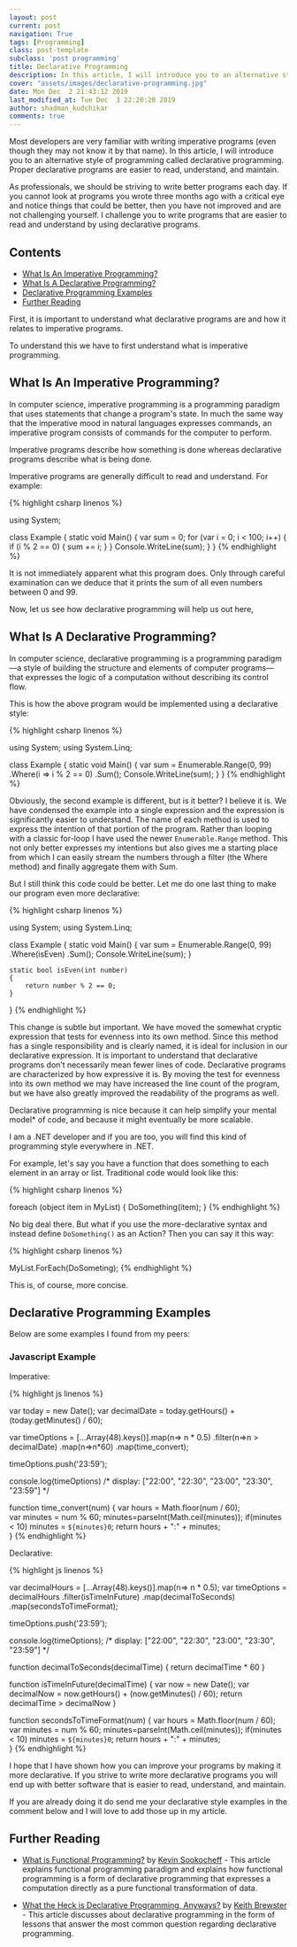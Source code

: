 ```yaml
---
layout: post
current: post
navigation: True
tags: [Programming]
class: post-template
subclass: 'post programming'
title: Declarative Programming
description: In this article, I will introduce you to an alternative style of programming called declarative programming. Proper declarative programs are easier to read, understand, and maintain.
cover: "assets/images/declarative-programming.jpg"
date: Mon Dec  2 21:43:12 2019
last_modified_at: Tue Dec  3 22:20:28 2019
author: shadman_kudchikar
comments: true
---
```


Most developers are very familiar with writing imperative programs (even though they may not know it by that name). In this article, I will introduce you to an alternative style of programming called declarative programming. Proper declarative programs are easier to read, understand, and maintain.

As professionals, we should be striving to write better programs each day. If you cannot look at programs you wrote three months ago with a critical eye and notice things that could be better, then you have not improved and are not challenging yourself. I challenge you to write programs that are easier to read and understand by using declarative programs.

## Contents

- [What Is An Imperative Programming?](#what-is-an-imperative-programming)
- [What Is A Declarative Programming?](#what-is-a-declarative-programming)
- [Declarative Programming Examples](#declarative-programming-examples)
- [Further Reading ](#further-reading)


First, it is important to understand what declarative programs are and how it relates to imperative programs.

To understand this we have to first understand what is imperative programming.

## What Is An Imperative Programming?

In computer science, imperative programming is a programming paradigm that uses statements that change a program's state. In much the same way that the imperative mood in natural languages expresses commands, an imperative program consists of commands for the computer to perform.

Imperative programs describe how something is done whereas declarative programs describe what is being done.

Imperative programs are generally difficult to read and understand. For example:

{% highlight csharp linenos %}

using System;

class Example
{
    static void Main()
    {
        var sum = 0;
        for (var i = 0; i < 100; i++)
        {
            if (i % 2 == 0)
            {
                sum += i;
            }
        }
        Console.WriteLine(sum);
    }
}
{% endhighlight %}

It is not immediately apparent what this program does. Only through careful examination can we deduce that it prints the sum of all even numbers between 0 and 99.

Now, let us see how declarative programming will help us out here,

## What Is A Declarative Programming?

In computer science, declarative programming is a programming paradigm—a style of building the structure and elements of computer programs—that expresses the logic of a computation without describing its control flow.

This is how the above program would be implemented using a declarative style:

{% highlight csharp linenos %}

using System;
using System.Linq;

class Example
{
    static void Main()
    {
        var sum = Enumerable.Range(0, 99)
                      .Where(i => i % 2 == 0)
                      .Sum();
        Console.WriteLine(sum);
    }
}
{% endhighlight %}

Obviously, the second example is different, but is it better? I believe it is. We have condensed the example into a single expression and the expression is significantly easier to understand. The name of each method is used to express the intention of that portion of the program. Rather than looping with a classic for-loop I have used the newer `Enumerable.Range` method. This not only better expresses my intentions but also gives me a starting place from which I can easily stream the numbers through a filter (the Where method) and finally aggregate them with Sum.

But I still think this code could be better. Let me do one last thing to make our program even more declarative:

{% highlight csharp linenos %}

using System;
using System.Linq;

class Example
{
    static void Main()
    {
        var sum = Enumerable.Range(0, 99)
                      .Where(isEven)
                      .Sum();
        Console.WriteLine(sum);
    }

    static bool isEven(int number)
    {
        return number % 2 == 0;
    }
}
{% endhighlight %}

This change is subtle but important. We have moved the somewhat cryptic expression that tests for evenness into its own method. Since this method has a single responsibility and is clearly named, it is ideal for inclusion in our declarative expression. It is important to understand that declarative programs don’t necessarily mean fewer lines of code. Declarative programs are characterized by how expressive it is. By moving the test for evenness into its own method we may have increased the line count of the program, but we have also greatly improved the readability of the programs as well.


Declarative programming is nice because it can help simplify your mental model* of code, and because it might eventually be more scalable.

I am a .NET developer and if you are too, you will find this kind of programming style everywhere in .NET.

For example, let's say you have a function that does something to each element in an array or list. Traditional code would look like this:

{% highlight csharp linenos %}

foreach (object item in MyList)
{
   DoSomething(item);
}
{% endhighlight %}

No big deal there. But what if you use the more-declarative syntax and instead define `DoSomething()` as an Action? Then you can say it this way:

{% highlight csharp linenos %}

MyList.ForEach(DoSometing);
{% endhighlight %}

This is, of course, more concise.

## Declarative Programming Examples

Below are some examples I found from my peers:

### Javascript Example

Imperative:

{% highlight js linenos %}

var today = new Date();
var decimalDate = today.getHours() + (today.getMinutes() / 60);

var timeOptions = [...Array(48).keys()].map(n=> n * 0.5)
.filter(n=>n > decimalDate)
.map(n=>n*60)
.map(time_convert);    
                
timeOptions.push('23:59');

console.log(timeOptions) 
/* 
display:
["22:00",
"22:30",
"23:00",
"23:30",
"23:59"]
*/

function time_convert(num)
{ 
  var hours = Math.floor(num / 60);  
  var minutes = num % 60;
  minutes=parseInt(Math.ceil(minutes));
  if(minutes < 10) minutes = `${minutes}0`;
  return hours + ":" + minutes;         
}
{% endhighlight %}

Declarative:

{% highlight js linenos %}

var decimalHours = [...Array(48).keys()].map(n=> n * 0.5);
var timeOptions = decimalHours
.filter(isTimeInFuture)
.map(decimalToSeconds)
.map(secondsToTimeFormat);      
                
timeOptions.push('23:59');

console.log(timeOptions);
/* 
display:
["22:00",
"22:30",
"23:00",
"23:30",
"23:59"]
*/

function decimalToSeconds(decimalTime) 
{
  return decimalTime * 60
}

function isTimeInFuture(decimalTime) 
{
  var now = new Date();
  var decimalNow = now.getHours() + (now.getMinutes() / 60);
  return decimalTime > decimalNow
}

function secondsToTimeFormat(num)
{ 
  var hours = Math.floor(num / 60);  
  var minutes = num % 60;
  minutes=parseInt(Math.ceil(minutes));
  if(minutes < 10) minutes = `${minutes}0`;
  return hours + ":" + minutes;         
}
{% endhighlight %}


I hope that I have shown how you can improve your programs by making it more declarative. If you strive to write more declarative programs you will end up with better software that is easier to read, understand, and maintain.

If you are already doing it do send me your declarative style examples in the comment below and I will love to add those up in my article.

## Further Reading 

- [What is Functional Programming?](https://sookocheff.com/post/fp/what-is-functional-programming/) by [Kevin Sookocheff](https://sookocheff.com/) - This article explains functional programming paradigm and explains how functional programming is a form of declarative programming that expresses a computation directly as a pure functional transformation of data.

- [What the Heck is Declarative Programming, Anyways?](https://dev.to/brewsterbhg/what-the-heck-is-declarative-programming-anyways-2bj2) by [Keith Brewster](https://dev.to/brewsterbhg/what-the-heck-is-declarative-programming-anyways-2bj2) - This article discusses about declarative programming in the form of lessons that answer the most common question regarding declarative programming.


